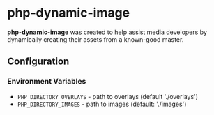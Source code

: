 # php-dynamic-image

**php-dynamic-image** was created to help assist media developers by
dynamically creating their assets from a known-good master.

## Configuration

### Environment Variables

* `PHP_DIRECTORY_OVERLAYS` - path to overlays (default './overlays')
* `PHP_DIRECTORY_IMAGES` - path to images (default: './images')